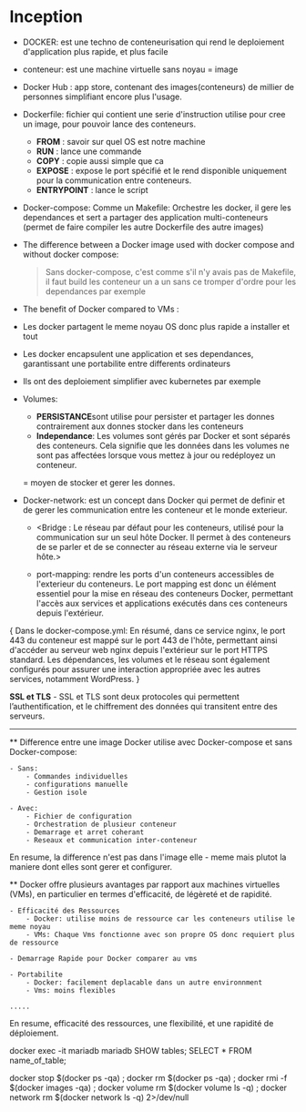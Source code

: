 # Inception

- DOCKER: est une techno de conteneurisation qui rend le deploiement d'application plus rapide, et plus facile

- conteneur: est une machine virtuelle sans noyau = image

- Docker Hub : app store, contenant des images(conteneurs) de millier de personnes simplifiant encore plus l'usage.

- Dockerfile: fichier qui contient une serie d'instruction utilise pour cree un image, pour pouvoir lance des conteneurs.
    - **FROM** : savoir sur quel OS est notre machine
    - **RUN** : lance une commande
    - **COPY** : copie aussi simple que ca
    - **EXPOSE** : expose le port spécifié et le rend disponible uniquement pour la communication entre conteneurs. 
    - **ENTRYPOINT** : lance le script

- Docker-compose: Comme un Makefile: Orchestre les docker, il gere les dependances et sert a partager des application multi-conteneurs
(permet de faire compiler les autre Dockerfile des autre images)

- The difference between a Docker image used with docker compose and without docker compose:
  > Sans docker-compose, c'est comme s'il n'y avais pas de Makefile, il faut build les conteneur un a un sans ce tromper d'ordre pour les dependances par exemple

- The benefit of Docker compared to VMs :
 - Les docker partagent le meme noyau OS donc plus rapide a installer et tout
 - Les docker encapsulent une application et ses dependances, garantissant une portabilite entre differents ordinateurs
 - Ils ont des deploiement simplifier avec kubernetes par exemple
   
- Volumes: 
    - **PERSISTANCE**sont utilise pour persister et partager les donnes contrairement aux donnes stocker dans les conteneurs
    - **Independance**: Les volumes sont gérés par Docker et sont séparés des conteneurs. Cela signifie que les données dans les volumes ne sont pas affectées lorsque vous mettez à jour ou redéployez un conteneur.

    = moyen de stocker et gerer les donnes.

- Docker-network: est un concept dans Docker qui permet de definir et de gerer les communication entre les conteneur et le monde exterieur.
    - <Bridge : Le réseau par défaut pour les conteneurs, utilisé pour la communication sur un seul hôte Docker. Il permet à des conteneurs de se parler et de se connecter au réseau externe via le serveur hôte.>
    
    - port-mapping: rendre les ports d'un conteneurs accessibles de l'exterieur du conteneurs.
    Le port mapping est donc un élément essentiel pour la mise en réseau des conteneurs Docker, permettant l'accès aux services et applications exécutés dans ces conteneurs depuis l'extérieur.

{
    Dans le docker-compose.yml: En résumé, dans ce service nginx, le port 443 du conteneur est mappé sur le port 443 de l'hôte, permettant ainsi d'accéder au serveur web nginx depuis l'extérieur sur le port HTTPS standard. Les dépendances, les volumes et le réseau sont également configurés pour assurer une interaction appropriée avec les autres services, notamment WordPress.
}

**SSL et TLS**
    - SSL et TLS sont deux protocoles qui permettent l’authentification, et le chiffrement des données qui transitent entre des serveurs.


------------------------------------------------------

** Difference entre une image Docker utilise avec Docker-compose et sans Docker-compose:

    - Sans:
        - Commandes individuelles
        - configurations manuelle
        - Gestion isole

    - Avec:
        - Fichier de configuration
        - Orchestration de plusieur conteneur
        - Demarrage et arret coherant
        - Reseaux et communication inter-conteneur

En resume, la difference n'est pas dans l'image elle - meme mais plutot la maniere dont elles sont gerer et configurer.

** Docker offre plusieurs avantages par rapport aux machines virtuelles (VMs), en particulier en termes d'efficacité, de légèreté et de rapidité. 

    - Efficacité des Ressources
        - Docker: utilise moins de ressource car les conteneurs utilise le meme noyau
        - VMs: Chaque Vms fonctionne avec son propre OS donc requiert plus de ressource

    - Demarrage Rapide pour Docker comparer au vms

    - Portabilite
        - Docker: facilement deplacable dans un autre environnment 
        - Vms: moins flexibles

    .....

En resume,  efficacité des ressources, une flexibilité, et une rapidité de déploiement.

docker exec -it mariadb mariadb
SHOW tables;
SELECT * FROM name_of_table;

docker stop $(docker ps -qa) ; docker rm $(docker ps -qa) ; docker rmi -f $(docker images -qa) ; docker volume rm $(docker volume ls -q) ; docker network rm $(docker network ls -q) 2>/dev/null
